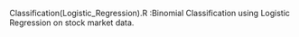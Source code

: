 Classification(Logistic_Regression).R :Binomial Classification using Logistic Regression on stock market data.
